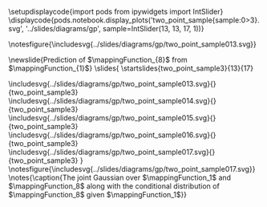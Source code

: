 \setupdisplaycode{import pods
from ipywidgets import IntSlider}
\displaycode{pods.notebook.display_plots('two_point_sample{sample:0>3}.svg', '../slides/diagrams/gp', sample=IntSlider(13, 13, 17, 1))}
							
\notesfigure{\includesvg{../slides/diagrams/gp/two_point_sample013.svg}}

\newslide{Prediction of $\mappingFunction_{8}$ from $\mappingFunction_{1}$}
\slides{
\startslides{two_point_sample3}{13}{17}

\includesvg{../slides/diagrams/gp/two_point_sample013.svg}{}{two_point_sample3}
\includesvg{../slides/diagrams/gp/two_point_sample014.svg}{}{two_point_sample3}
\includesvg{../slides/diagrams/gp/two_point_sample015.svg}{}{two_point_sample3}
\includesvg{../slides/diagrams/gp/two_point_sample016.svg}{}{two_point_sample3}
\includesvg{../slides/diagrams/gp/two_point_sample017.svg}{}{two_point_sample3}
}
\notesfigure{\includesvg{../slides/diagrams/gp/two_point_sample017.svg}}
\notes{\caption{The joint Gaussian over $\mappingFunction_1$ and $\mappingFunction_8$ along with the conditional distribution of $\mappingFunction_8$ given $\mappingFunction_1$}}




